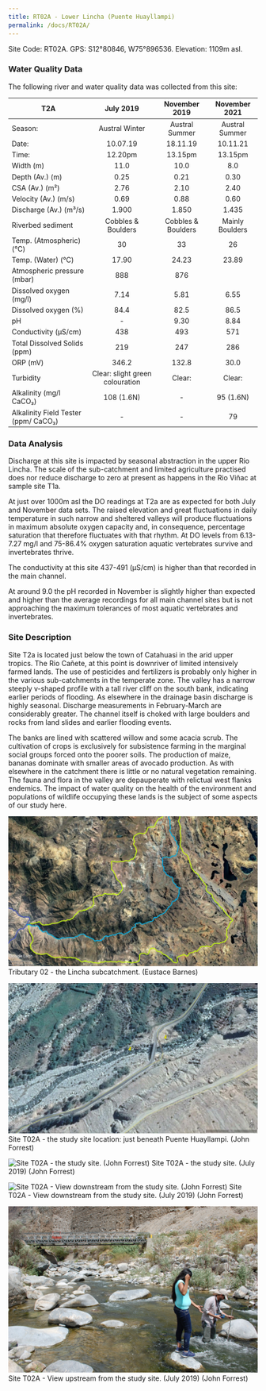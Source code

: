 ```yaml
---
title: RT02A - Lower Lincha (Puente Huayllampi)
permalink: /docs/RT02A/
---
```


Site Code: RT02A.  GPS: S12°80846, W75°896536. Elevation:
1109m asl.


### Water Quality Data

The following river and water quality data was collected from this site:

|     T2A                                     |                 July 2019               |        November 2019      |      November 2021     |
|---------------------------------------------|:---------------------------------------:|:-------------------------:|:----------------------:|
|     Season:                                 |              Austral Winter             |       Austral Summer      |      Austral Summer    |
|     Date:                                   |                 10.07.19                |           18.11.19        |        10.11.21        |
|     Time:                                   |                  12.20pm                |           13.15pm         |         13.15pm        |
|     Width (m)                               |                   11.0                  |            10.0           |           8.0          |
|     Depth (Av.) (m)                         |                   0.25                  |            0.21           |           0.30         |
|     CSA (Av.) (m²)                          |                   2.76                  |            2.10           |           2.40         |
|     Velocity (Av.) (m/s)                    |                   0.69                  |            0.88           |           0.60         |
|     Discharge (Av.) (m³/s)                  |                   1.900                 |            1.850          |          1.435         |
|     Riverbed sediment                       |            Cobbles & Boulders           |     Cobbles & Boulders    |     Mainly Boulders    |
|     Temp. (Atmospheric) (°C)                |                    30                   |             33            |            26          |
|     Temp. (Water) (°C)                      |                   17.90                 |            24.23          |          23.89         |
|     Atmospheric pressure (mbar)             |                    888                  |             876           |                        |
|     Dissolved oxygen (mg/l)                 |                   7.14                  |            5.81           |           6.55         |
|     Dissolved oxygen (%)                    |                   84.4                  |            82.5           |           86.5         |
|     pH                                      |                     -                   |            9.30           |           8.84         |
|     Conductivity (µS/cm)                    |                    438                  |             493           |           571          |
|     Total Dissolved Solids (ppm)            |                    219                  |             247           |           286          |
|     ORP (mV)                                |                   346.2                 |            132.8          |           30.0         |
|     Turbidity                               |     Clear: slight green colouration     |           Clear:          |          Clear:        |
|     Alkalinity (mg/l CaCO₃)                 |                108 (1.6N)               |              -            |        95 (1.6N)       |
|     Alkalinity Field Tester (ppm/ CaCO₃)    |                     -                   |              -            |            79          |


### Data Analysis
Discharge at this site is impacted by seasonal abstraction in the upper Rio Lincha. The scale of the sub-catchment and limited agriculture practised does nor reduce discharge to zero at present as happens in the Rio Viñac at sample site T1a. 

At just over 1000m asl the DO readings at T2a are as expected for both July and November data sets. The raised elevation and great fluctuations in daily temperature in such narrow and sheltered valleys will produce fluctuations in maximum absolute oxygen capacity and, in consequence, percentage saturation that therefore fluctuates with that rhythm. At DO levels from 6.13-7.27 mg/l and 75-86.4% oxygen saturation aquatic vertebrates survive and invertebrates thrive. 

The conductivity at this site 437-491 (µS/cm) is higher than that recorded in the main channel. 

At around 9.0 the pH recorded in November is slightly higher than expected and higher than the average recordings for all main channel sites but is not approaching the maximum tolerances of most aquatic vertebrates and invertebrates. 


### Site Description
Site T2a is located just below the town of Catahuasi in the arid upper tropics. The Rio Cañete, at this point is downriver of limited intensively farmed lands. The use of pesticides and fertilizers is probably only higher in the various sub-catchments in the temperate zone. The valley has a narrow steeply v-shaped profile with a tall river cliff on the south bank, indicating earlier periods of flooding. As elsewhere in the drainage basin discharge is highly seasonal. Discharge measurements in February-March are considerably greater. The channel itself is choked with large boulders and rocks from land slides and earlier flooding events. 

The banks are lined with scattered willow and some acacia scrub. The cultivation of crops is exclusively for subsistence farming in the marginal social groups forced onto the poorer soils. The production of maize, bananas dominate with smaller areas of avocado production. As with elsewhere in the catchment there is little or no natural vegetation remaining. The fauna and flora in the valley are depauperate with relictual west flanks endemics. The impact of water quality on the health of the environment and populations of wildlife occupying these lands is the subject of some aspects of our study here. 


![Tributary T02 - the Lincha subcatchment. (Eustace Barnes)](/assets/SiteDescriptions/T2/T2Linchasubcatchment.jpg)
Tributary 02 - the Lincha subcatchment. (Eustace Barnes)


![Site T02A - the study site location. (John Forrest)](/assets/SiteDescriptions/T2/RT02ALowerLinchavalley.jpg)
Site T02A - the study site location: just beneath Puente Huayllampi. (John Forrest)


![Site T02A - the study site. (John Forrest)](/assets/SiteDescriptions/T2/T2AStudysite.JPG)
Site T02A - the study site. (July 2019) (John Forrest)


![Site T02A - View downstream from the study site. (John Forrest)](/assets/SiteDescriptions/T2/T2AViewdownstream.JPG)
Site T02A - View downstream from the study site. (July 2019) (John Forrest)


![Site T02A - View upstream from the study site. (John Forrest)](/assets/SiteDescriptions/T2/T2AViewupstream.JPG)
Site T02A - View upstream from the study site. (July 2019) (John Forrest)

